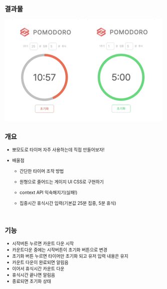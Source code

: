 ## 결과물

![캡처](./capture.png)

## 개요

- 뽀모도로 타이머 자주 사용하는데 직접 만들어보자!
- 배울점

  - 간단한 타이머 조작 방법
  - 원형으로 줄어드는 게이지 UI CSS로 구현하기
  - context API 익숙해지기(실패!)

  - 집중시간 휴식시간 입력(기본값 25분 집중, 5분 휴식)

<br/>

## 기능

- 시작버튼 누르면 카운트 다운 시작
- 카운트다운 중에는 시작버튼이 초기화 버튼으로 변경
- 초기화 버튼 누르면 타이머만 초기화 되고 유저 입력 내용은 유지
- 카운트 다운이 완료되면 알림음
- 이어서 휴식시간 카운트 다운
- 휴식시간 끝나면 알림음
- 종료되면 초기화 상태
